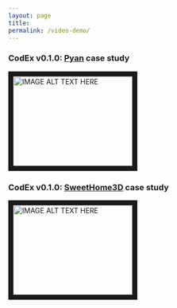 ```yaml
---
layout: page
title: 
permalink: /video-demo/
---
```


### CodEx v0.1.0: [Pyan](https://github.com/Technologicat/pyan) case study

<a href="http://www.youtube.com/watch?feature=player_embedded&v=YOUTUBE_VIDEO_ID_HERE
" target="_blank"><img src="http://img.youtube.com/vi/YOUTUBE_VIDEO_ID_HERE/0.jpg" 
alt="IMAGE ALT TEXT HERE" width="240" height="180" border="10" /></a>


### CodEx v0.1.0: [SweetHome3D](http://www.sweethome3d.com/) case study

<a href="http://www.youtube.com/watch?feature=player_embedded&v=YOUTUBE_VIDEO_ID_HERE
" target="_blank"><img src="http://img.youtube.com/vi/YOUTUBE_VIDEO_ID_HERE/0.jpg" 
alt="IMAGE ALT TEXT HERE" width="240" height="180" border="10" /></a>

